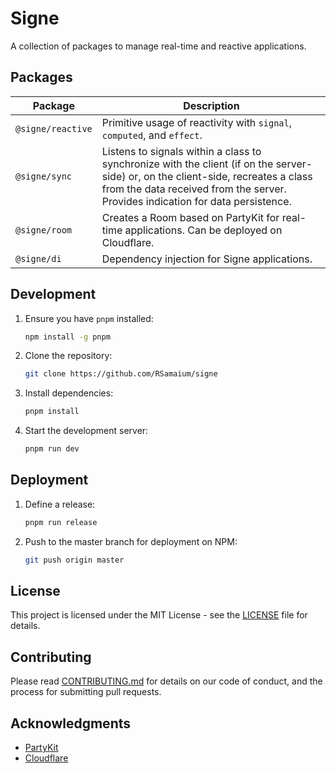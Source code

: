 # Signe

A collection of packages to manage real-time and reactive applications.

## Packages

| Package             | Description                                                                                                                                 |
|---------------------|---------------------------------------------------------------------------------------------------------------------------------------------|
| `@signe/reactive`   | Primitive usage of reactivity with `signal`, `computed`, and `effect`.                                                                      |
| `@signe/sync`       | Listens to signals within a class to synchronize with the client (if on the server-side) or, on the client-side, recreates a class from the data received from the server. Provides indication for data persistence. |
| `@signe/room`       | Creates a Room based on PartyKit for real-time applications. Can be deployed on Cloudflare.                                                                 |
| `@signe/di`         | Dependency injection for Signe applications.                                                                 |

## Development

1. Ensure you have `pnpm` installed:
   
   ```bash
   npm install -g pnpm
   ```

2. Clone the repository:
   
   ```bash
   git clone https://github.com/RSamaium/signe
   ```

3. Install dependencies:
   
   ```bash
   pnpm install
   ```

4. Start the development server:
   
   ```bash
   pnpm run dev
   ```

## Deployment

1. Define a release:
   
   ```bash
   pnpm run release
   ```

2. Push to the master branch for deployment on NPM:
   
   ```bash
   git push origin master
   ```

## License

This project is licensed under the MIT License - see the [LICENSE](LICENSE) file for details.

## Contributing

Please read [CONTRIBUTING.md](CONTRIBUTING.md) for details on our code of conduct, and the process for submitting pull requests.

## Acknowledgments

- [PartyKit](https://partykit.dev)
- [Cloudflare](https://www.cloudflare.com)